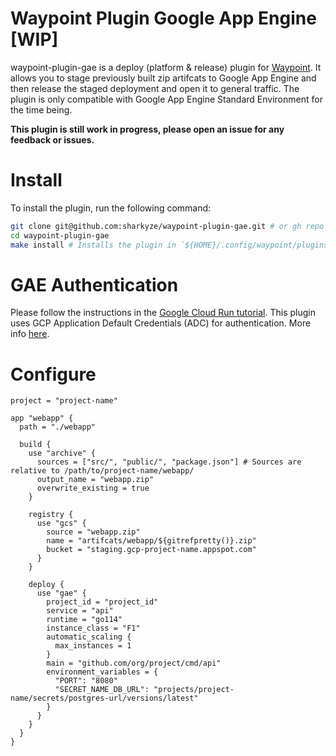 # Waypoint Plugin Google App Engine [**WIP**]

waypoint-plugin-gae is a deploy (platform & release) plugin for [Waypoint](https://github.com/hashicorp/waypoint). 
It allows you to stage previously built zip artifcats to Google App Engine and then release the staged deployment and open it to general traffic.
The plugin is only compatible with Google App Engine Standard Environment for the time being.

**This plugin is still work in progress, please open an issue for any feedback or issues.**

# Install
To install the plugin, run the following command:

````bash
git clone git@github.com:sharkyze/waypoint-plugin-gae.git # or gh repo clone sharkyze/waypoint-plugin-gcs
cd waypoint-plugin-gae
make install # Installs the plugin in `${HOME}/.config/waypoint/plugins/`
````

# GAE Authentication
Please follow the instructions in the [Google Cloud Run tutorial](https://learn.hashicorp.com/tutorials/waypoint/google-cloud-run?in=waypoint/deploy-google-cloud#authenticate-to-google-cloud).
This plugin uses GCP Application Default Credentials (ADC) for authentication. More info [here](https://cloud.google.com/docs/authentication/production).

# Configure
```hcl
project = "project-name"

app "webapp" {
  path = "./webapp"

  build {
    use "archive" {
      sources = ["src/", "public/", "package.json"] # Sources are relative to /path/to/project-name/webapp/
      output_name = "webapp.zip"
      overwrite_existing = true
    }

    registry {
      use "gcs" {
        source = "webapp.zip"
        name = "artifcats/webapp/${gitrefpretty()}.zip"
        bucket = "staging.gcp-project-name.appspot.com"
      }
    }

    deploy {
      use "gae" {
        project_id = "project_id"
        service = "api"
        runtime = "go114"
        instance_class = "F1"
        automatic_scaling {
          max_instances = 1
        }
        main = "github.com/org/project/cmd/api"
        environment_variables = {
          "PORT": "8080"
          "SECRET_NAME_DB_URL": "projects/project-name/secrets/postgres-url/versions/latest"
        }
      }
    }
  }
}
```
